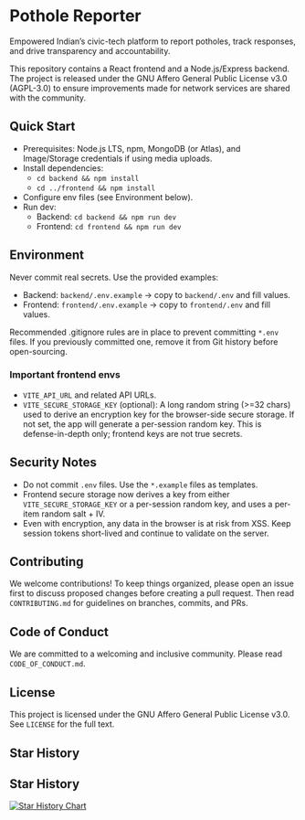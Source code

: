 # Pothole Reporter

Empowered Indian’s civic-tech platform to report potholes, track responses, and drive transparency and accountability.

This repository contains a React frontend and a Node.js/Express backend. The project is released under the GNU Affero General Public License v3.0 (AGPL-3.0) to ensure improvements made for network services are shared with the community.

## Quick Start

- Prerequisites: Node.js LTS, npm, MongoDB (or Atlas), and Image/Storage credentials if using media uploads.
- Install dependencies:
  - `cd backend && npm install`
  - `cd ../frontend && npm install`
- Configure env files (see Environment below).
- Run dev:
  - Backend: `cd backend && npm run dev`
  - Frontend: `cd frontend && npm run dev`

## Environment

Never commit real secrets. Use the provided examples:

- Backend: `backend/.env.example` → copy to `backend/.env` and fill values.
- Frontend: `frontend/.env.example` → copy to `frontend/.env` and fill values.

Recommended .gitignore rules are in place to prevent committing `*.env` files. If you previously committed one, remove it from Git history before open-sourcing.

### Important frontend envs

- `VITE_API_URL` and related API URLs.
- `VITE_SECURE_STORAGE_KEY` (optional): A long random string (>=32 chars) used to derive an encryption key for the browser-side secure storage. If not set, the app will generate a per-session random key. This is defense-in-depth only; frontend keys are not true secrets.

## Security Notes

- Do not commit `.env` files. Use the `*.example` files as templates.
- Frontend secure storage now derives a key from either `VITE_SECURE_STORAGE_KEY` or a per-session random key, and uses a per-item random salt + IV.
- Even with encryption, any data in the browser is at risk from XSS. Keep session tokens short-lived and continue to validate on the server.

## Contributing

We welcome contributions! To keep things organized, please open an issue first to discuss proposed changes before creating a pull request. Then read `CONTRIBUTING.md` for guidelines on branches, commits, and PRs.

## Code of Conduct

We are committed to a welcoming and inclusive community. Please read `CODE_OF_CONDUCT.md`.

## License

This project is licensed under the GNU Affero General Public License v3.0. See `LICENSE` for the full text.

## Star History

## Star History

[![Star History Chart](https://api.star-history.com/svg?repos=Empowered-Indian/indian-potholes&type=Date)](https://www.star-history.com/#Empowered-Indian/indian-potholes&Date)
